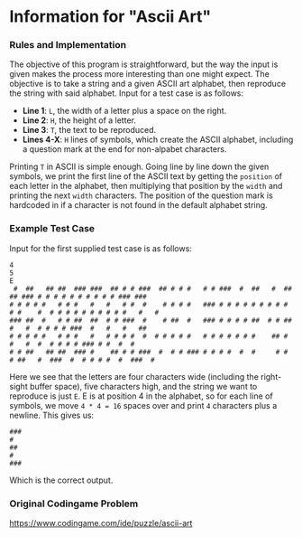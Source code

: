 # Information for "Ascii Art"

### Rules and Implementation

The objective of this program is straightforward, but the way the input is given makes the process more interesting than one might expect.
The objective is to take a string and a given ASCII art alphabet, then reproduce the string with said alphabet. Input for a test case 
is as follows:

* __Line 1__: `L`, the width of a letter plus a space on the right.
* __Line 2__: `H`, the height of a letter.
* __Line 3__: `T`, the text to be reproduced.
* __Lines 4-X__: `H` lines of symbols, which create the ASCII alphabet, including a question mark at the end for non-alpabet characters.

Printing `T` in ASCII is simple enough. Going line by line down the given symbols, we print the first line of the ASCII text by getting
the `position` of each letter in the alphabet, then multiplying that position by the `width` and printing the next `width` characters.
The position of the question mark is hardcoded in if a character is not found in the default alphabet string.

### Example Test Case

Input for the first supplied test case is as follows:

    4
    5
    E
     #  ##   ## ##  ### ###  ## # # ###  ## # # #   # # ###  #  ##   #  ##   ## ### # # # # # # # # # # ### ### 
    # # # # #   # # #   #   #   # #  #    # # # #   ### # # # # # # # # # # #    #  # # # # # # # # # #   #   # 
    ### ##  #   # # ##  ##  # # ###  #    # ##  #   ### # # # # ##  # # ##   #   #  # # # # ###  #   #   #   ## 
    # # # # #   # # #   #   # # # #  #  # # # # #   # # # # # # #    ## # #   #  #  # # # # ### # #  #  #       
    # # ##   ## ##  ### #    ## # # ###  #  # # ### # # # #  #  #     # # # ##   #  ###  #  # # # #  #  ###  #  
    
Here we see that the letters are four characters wide (including the right-sight buffer space), five characters high, and the string we
want to reproduce is just `E`. E is at position 4 in the alphabet, so for each line of symbols, we move `4 * 4 = 16` spaces over and
print `4` characters plus a newline. This gives us:

    ### 
    #   
    ##  
    #   
    ### 
    
Which is the correct output.

### Original Codingame Problem

https://www.codingame.com/ide/puzzle/ascii-art
